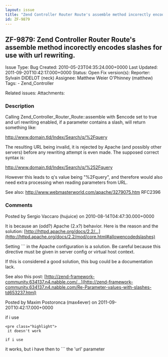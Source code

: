 ```yaml
---
layout: issue
title: "Zend Controller Router Route's assemble method incorectly encodes slashes for use with url rewriting."
id: ZF-9879
---
```


ZF-9879: Zend Controller Router Route's assemble method incorectly encodes slashes for use with url rewriting.
--------------------------------------------------------------------------------------------------------------

 Issue Type: Bug Created: 2010-05-23T04:35:24.000+0000 Last Updated: 2011-09-20T10:42:17.000+0000 Status: Open Fix version(s): 
 Reporter:  Sylvain DIDELOT (neck)  Assignee:  Matthew Weier O'Phinney (matthew)  Tags: - Zend\_Controller
 
 Related issues: 
 Attachments: 
### Description

Calling Zend\_Controller\_Router\_Route::assemble with $encode set to true and url rewriting enabled, if a parameter contains a slash, will return something like:

<http://www.domain.tld/Index/Search/q/%2Fquery>

The resulting URL being invalid, it is rejected by Apache (and possibly other servers) before any rewriting attempt is even made. The supposed correct syntax is:

<http://www.domain.tld/Index/Search/q/%252Fquery>

However this leads to q's value being "%2Fquery", and therefore would also need extra processing when reading parameters from URL.

See also: <http://www.webmasterworld.com/apache/3279075.htm> RFC2396

 

 

### Comments

Posted by Sergio Vaccaro (hujuice) on 2010-08-14T04:47:30.000+0000

It is because an (odd?) Apache (2.x?) behavior. Here is the reason and the solution: [http://httpd.apache.org/docs/2.2/…](http://httpd.apache.org/docs/2.2/mod/core.html#allowencodedslashes)

Setting ``` in the Apache configuration is a solution. Be careful because this directive must be given in server config or virtual host context.

If this is considered a good solution, this bug could be a documentation lack.

See also this post: [http://zend-framework-community.634137.n4.nabble.com/…](http://zend-framework-community.634137.n4.nabble.com/Re-Parameter-values-with-slashes-td653237.html)

 

 

Posted by Maxim Postoronca (max4ever) on 2011-09-20T10:42:17.000+0000

if i use

 
    <pre class="highlight"> 
     it doesn't work
    
    if i use 

it works, but i have then to ``` the 'url' parameter

 

 